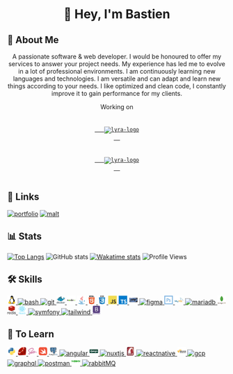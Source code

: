 <link href="https://unpkg.com/tailwindcss@^2/dist/tailwind.min.css" rel="stylesheet">
<h1 align="center">👋 Hey, I'm Bastien</h1>

## 🚀 About Me
<p align="center">
A passionate software & web developer. I would be honoured to offer my services to answer your project needs. My experience has led me to evolve in a lot of professional environments. I am continuously learning new languages and technologies. I am versatile and can adapt and learn new things according to your needs. I like optimized and clean code, I constantly improve it to gain performance for my clients.
</p>

<p align="center">
 Working on
 <br>
 <code>
  <a href="https://github.com/LyraMC">
   <img class="transform motion-safe:hover:scale-110" src="https://avatars.githubusercontent.com/u/76408197?s=200&v=4" alt="lyra-logo" width="40px" height="40px" title="LyraMC" />
  </a>
 </code>
 <code>
  <a href="https://github.com/ArkaneMC">
   <img src="https://avatars.githubusercontent.com/u/88169444?s=200&v=4" alt="lyra-logo" width="40px" height="40px" title="ArkaneMC" />
  </a>
 </code>
</p>


## 🔗 Links
[![portfolio](https://img.shields.io/badge/my_portfolio-000?style=for-the-badge&logo=ko-fi&logoColor=white)](https:/bsnk.tk/)
[![malt](https://img.shields.io/badge/-Malt-red?style=for-the-badge&logo=ko-fi&logoColor=white)](https://www.malt.fr/profile)

## 📊 Stats

[![Top Langs](https://github-readme-stats.vercel.app/api/top-langs/?username=rootxls&langs_count=10&theme=dracula)](https://github.com/rootxls?tab=repositories)
![GitHub stats](https://github-readme-stats.vercel.app/api?username=rootxls&show_icons=true&theme=dracula&count_private=true&include_all_commits=true)
[![Wakatime stats](https://github-readme-stats.vercel.app/api/wakatime?username=bsnk&layout=compact&theme=dracula)](https://github.com/rootxls?tab=repositories)
![Profile Views](https://komarev.com/ghpvc/?username=rootxls&style=flat-square)

## 🛠 Skills


<p align="left"> 

<a href="https://www.linux.org/" target="_blank"> 
<img src="https://raw.githubusercontent.com/devicons/devicon/master/icons/linux/linux-original.svg" alt="linux" height="20"/> 
</a> 

<a href="https://www.gnu.org/software/bash/" target="_blank"> 
<img src="https://www.vectorlogo.zone/logos/gnu_bash/gnu_bash-icon.svg" alt="bash" height="20"/> 
</a> 

<a href="https://git-scm.com/" target="_blank"> 
<img src="https://www.vectorlogo.zone/logos/git-scm/git-scm-icon.svg" alt="git" height="20"/> 
</a>

<a href="https://www.docker.com/" target="_blank"> 
<img src="https://raw.githubusercontent.com/devicons/devicon/master/icons/docker/docker-original-wordmark.svg" alt="docker" height="20"/> 
</a>

<a href="https://nodejs.org" target="_blank"> 
<img src="https://raw.githubusercontent.com/devicons/devicon/master/icons/nodejs/nodejs-original-wordmark.svg" alt="nodejs" height="20"/> 
</a>

<a href="https://www.java.com" target="_blank"> 
  <img src="https://raw.githubusercontent.com/devicons/devicon/master/icons/java/java-original.svg" alt="java" height="20"/> 
</a>

<a href="https://www.w3.org/html/" target="_blank"> 
<img src="https://raw.githubusercontent.com/devicons/devicon/master/icons/html5/html5-original-wordmark.svg" alt="html5" height="20"/> 
</a> 

<a href="https://www.w3schools.com/css/" target="_blank"> 
<img src="https://raw.githubusercontent.com/devicons/devicon/master/icons/css3/css3-original-wordmark.svg" alt="css3" height="20"/> 
</a>

<a href="https://developer.mozilla.org/en-US/docs/Web/JavaScript" target="_blank"> 
<img src="https://raw.githubusercontent.com/devicons/devicon/master/icons/javascript/javascript-original.svg" alt="javascript" height="20"/> 
</a> 

<a href="https://www.typescriptlang.org/" target="_blank"> 
<img src="https://raw.githubusercontent.com/devicons/devicon/master/icons/typescript/typescript-original.svg" alt="typescript" height="20"/> 
</a> 

<a href="https://www.php.net" target="_blank"> 
<img src="https://raw.githubusercontent.com/devicons/devicon/master/icons/php/php-original.svg" alt="php" height="20"/> 
</a> 

<a href="https://www.figma.com/" target="_blank"> 
<img src="https://www.vectorlogo.zone/logos/figma/figma-icon.svg" alt="figma" height="20"/> 
</a> 

<a href="https://www.photoshop.com/en" target="_blank"> 
<img src="https://raw.githubusercontent.com/devicons/devicon/master/icons/photoshop/photoshop-line.svg" alt="photoshop" height="20"/> 
</a> 

<a href="https://www.mysql.com/" target="_blank">
<img src="https://raw.githubusercontent.com/devicons/devicon/master/icons/mysql/mysql-original-wordmark.svg" alt="mysql" height="20"/>
</a>

<a href="https://mariadb.org/" target="_blank">
<img src="https://www.vectorlogo.zone/logos/mariadb/mariadb-icon.svg" alt="mariadb" height="20"/>
</a>

<a href="https://www.mongodb.com/" target="_blank"> 
<img src="https://raw.githubusercontent.com/devicons/devicon/master/icons/mongodb/mongodb-original-wordmark.svg" alt="mongodb" height="20"/> 
</a> 

<a href="https://redis.io" target="_blank"> 
<img src="https://raw.githubusercontent.com/devicons/devicon/master/icons/redis/redis-original-wordmark.svg" alt="redis" height="20"/> 
</a> 

<a href="https://reactjs.org/" target="_blank"> 
<img src="https://raw.githubusercontent.com/devicons/devicon/master/icons/react/react-original-wordmark.svg" alt="react" height="20"/> 
</a> 

<a href="https://symfony.com" target="_blank"> 
<img src="https://symfony.com/logos/symfony_black_03.svg" alt="symfony" height="20"/> 
</a> 

<a href="https://tailwindcss.com/" target="_blank"> 
<img src="https://www.vectorlogo.zone/logos/tailwindcss/tailwindcss-icon.svg" alt="tailwind" height="20"/> 
</a> 

<a href="https://getbootstrap.com" target="_blank"> 
<img src="https://raw.githubusercontent.com/devicons/devicon/master/icons/bootstrap/bootstrap-plain-wordmark.svg" alt="bootstrap" height="20"/> 
</a> 
</p>

## 📖 To Learn

<p align="left" height="50%"> 

<a href="https://www.python.org" target="_blank"> 
<img src="https://raw.githubusercontent.com/devicons/devicon/master/icons/python/python-original.svg" alt="python" height="20"/> 
</a> 

<a href="https://www.ruby-lang.org/en/" target="_blank"> 
<img src="https://raw.githubusercontent.com/devicons/devicon/master/icons/ruby/ruby-original.svg" alt="ruby" height="20"/> 
</a> 

<a href="https://sass-lang.com" target="_blank"> 
<img src="https://raw.githubusercontent.com/devicons/devicon/master/icons/sass/sass-original.svg" alt="sass" height="20"/> 
</a> 

<a href="https://developer.apple.com/swift/" target="_blank"> 
<img src="https://raw.githubusercontent.com/devicons/devicon/master/icons/swift/swift-original.svg" alt="swift" height="20"/> 
</a> 

<a href="https://www.postgresql.org" target="_blank"> 
<img src="https://raw.githubusercontent.com/devicons/devicon/master/icons/postgresql/postgresql-original-wordmark.svg" alt="postgresql" height="20"/> 
</a>

<a href="https://angular.io" target="_blank">
<img src="https://angular.io/assets/images/logos/angular/angular.svg" alt="angular" height="20"/>
</a>

<a href="https://www.djangoproject.com/" target="_blank"> 
<img src="https://raw.githubusercontent.com/devicons/devicon/master/icons/django/django-original.svg" alt="django" height="20"/> 
</a> 

<a href="https://nuxtjs.org/" target="_blank"> 
<img src="https://www.vectorlogo.zone/logos/nuxtjs/nuxtjs-icon.svg" alt="nuxtjs" height="20"/> 
</a> 

<a href="https://rubyonrails.org" target="_blank"> 
<img src="https://raw.githubusercontent.com/devicons/devicon/master/icons/rails/rails-original-wordmark.svg" alt="rails" height="20"/> 
</a> 

<a href="https://reactnative.dev/" target="_blank"> 
<img src="https://reactnative.dev/img/header_logo.svg" alt="reactnative" height="20"/> 
</a> 

<a href="https://aws.amazon.com" target="_blank">
<img src="https://raw.githubusercontent.com/devicons/devicon/master/icons/amazonwebservices/amazonwebservices-original-wordmark.svg" alt="aws" height="20"/>
</a>

<a href="https://cloud.google.com" target="_blank"> 
<img src="https://www.vectorlogo.zone/logos/google_cloud/google_cloud-icon.svg" alt="gcp" height="20"/>
</a>

<a href="https://graphql.org" target="_blank">
<img src="https://www.vectorlogo.zone/logos/graphql/graphql-icon.svg" alt="graphql" height="20"/>
</a>

<a href="https://postman.com" target="_blank"> 
<img src="https://www.vectorlogo.zone/logos/getpostman/getpostman-icon.svg" alt="postman" height="20"/> 
</a>

<a href="https://www.nginx.com" target="_blank"> 
<img src="https://raw.githubusercontent.com/devicons/devicon/master/icons/nginx/nginx-original.svg" alt="nginx" height="20"/> 
</a>

<a href="https://www.rabbitmq.com" target="_blank"> 
<img src="https://www.vectorlogo.zone/logos/rabbitmq/rabbitmq-icon.svg" alt="rabbitMQ" height="20"/> 
</a> 
</p>
